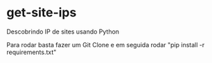 # get-site-ips
Descobrindo IP de sites usando Python


Para rodar basta fazer um Git Clone e em seguida rodar "pip install -r requirements.txt"
